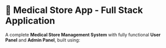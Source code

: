# 🏥 Medical Store App - Full Stack Application  

A complete **Medical Store Management System** with fully functional **User Panel** and **Admin Panel**, built using:

